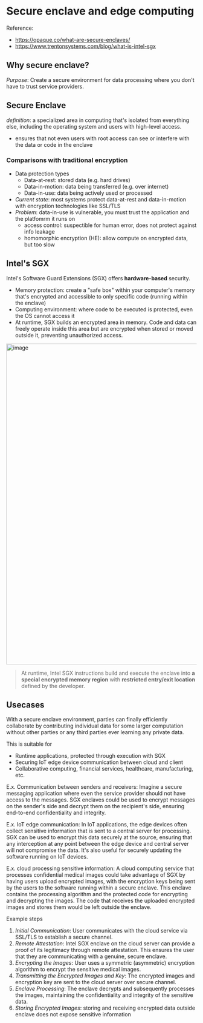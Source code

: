 # Secure enclave and edge computing 

Reference: 
* https://opaque.co/what-are-secure-enclaves/
* https://www.trentonsystems.com/blog/what-is-intel-sgx
  
## Why secure enclave? 
_Purpose_: Create a secure environment for data processing where you don't have to trust service providers.

## Secure Enclave 
_definition_: a specialized area in computing that's isolated from everything else, including the operating system and users with high-level access.

-  ensures that not even users with root access can see or interfere with the data or code in the enclave

### Comparisons with traditional encryption 
* Data protection types 
  * Data-at-rest: stored data (e.g. hard drives) 
  * Data-in-motion: data being transferred (e.g. over internet) 
  * Data-in-use: data being actively used or processed
* _Current state_: most systems protect data-at-rest and data-in-motion with encryption technologies like SSL/TLS
* _Problem_: data-in-use is vulnerable, you must trust the application and the platfomrm it runs on
    *  access control: suspectible for human error, does not protect against info leakage
    *  homomorphic encryption (HE): allow compute on encrypted data, but too slow  

## Intel's SGX 
Intel's Software Guard Extensions (SGX) offers **hardware-based** security. 
* Memory protection: create a "safe box" within your computer's memory that's encrypted and accessible to only specific code (running within the enclave)
* Computing environment: where code to be executed is protected, even the OS cannot access it
* At runtime, SGX builds an encrypted area in memory. Code and data can freely operate inside this area but are encrypted when stored or moved outside it, preventing unauthorized access.
   
<img width="846" alt="image" src="https://github.com/lynnliu030/os-prelim/assets/39693493/0032f272-4989-426d-a9bb-d5881afd2164">

>At runtime, Intel SGX instructions build and execute the enclave into **a special encrypted memory region** with **restricted entry/exit location** defined by the developer.

## Usecases 
With a secure enclave environment, parties can finally efficiently collaborate by contributing individual data for some larger computation without other parties or any third parties ever learning any private data. 

This is suitable for 
* Runtime applications, protected through execution with SGX
* Securing IoT edge device communication between cloud and client
* Collaborative computing, financial services, healthcare, manufacturing, etc. 

E.x. Communication between senders and receivers: Imagine a secure messaging application where even the service provider should not have access to the messages. SGX enclaves could be used to encrypt messages on the sender's side and decrypt them on the recipient's side, ensuring end-to-end confidentiality and integrity.

E.x. IoT edge communication: In IoT applications, the edge devices often collect sensitive information that is sent to a central server for processing. SGX can be used to encrypt this data securely at the source, ensuring that any interception at any point between the edge device and central server will not compromise the data. It's also useful for securely updating the software running on IoT devices.

E.x. cloud processing sensitive information: A cloud computing service that processes confidential medical images could take advantage of SGX by having users upload encrypted images, with the encryption keys being sent by the users to the software running within a secure enclave. This enclave contains the processing algorithm and the protected code for encrypting and decrypting the images. The code that receives the uploaded encrypted images and stores them would be left outside the enclave.

Example steps
1. _Initial Communication_: User communicates with the cloud service via SSL/TLS to establish a secure channel.
2. _Remote Attestation_: Intel SGX enclave on the cloud server can provide a proof of its legitimacy through remote attestation. This ensures the user that they are communicating with a genuine, secure enclave.
3. _Encrypting the Images_: User uses a symmetric (asymmetric) encryption algorithm to encrypt the sensitive medical images. 
4. _Transmitting the Encrypted Images and Key_: The encrypted images and encryption key are sent to the cloud server over secure channel.
5. _Enclave Processing_: The enclave decrypts and subsequently processes the images, maintaining the confidentiality and integrity of the sensitive data.
6. _Storing Encrypted Images_: storing and receiving encrypted data outside enclave does not expose sensitive information
